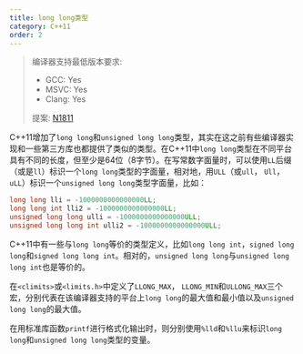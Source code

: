 ```yaml
---
title: long long类型
category: C++11
order: 2
---
```


> 编译器支持最低版本要求:
> * GCC: Yes
> * MSVC: Yes
> * Clang: Yes
>
> 提案: [N1811](http://www.open-std.org/jtc1/sc22/wg21/docs/papers/2005/n1811.pdf)

C++11增加了`long long`和`unsigned long long`类型，其实在这之前有些编译器实现和一些第三方库也都提供了类似的类型。在C++11中`long long`类型在不同平台具有不同的长度，但至少是64位（8字节）。在写常数字面量时，可以使用`LL`后缀（或是`ll`）标识一个`long long`类型的字面量，相对地，用`ULL`（或`ull`， `Ull`， `uLL`）标识一个`unsigned long long`类型字面量，比如：

```c++
long long lli = -1000000000000000LL;
long long int lli2 = -1000000000000000LL;
unsigned long long ulli = -1000000000000000ULL;
unsigned long long int ulli2 = -1000000000000000ULL;
```

C++11中有一些与`long long`等价的类型定义，比如`long long int`，`signed long long`和`signed long long int`。相对的，`unsigned long long`与`unsigned long long int`也是等价的。

在`<climits>`或`<limits.h>`中定义了`LLONG_MAX`， `LLONG_MIN`和`ULLONG_MAX`三个宏，分别代表在该编译器支持的平台上`long long`的最大值和最小值以及`unsigned long long`的最大值。

在用标准库函数`printf`进行格式化输出时，则分别使用`%lld`和`%llu`来标识`long long`和`unsigned long long`类型的变量。